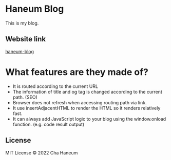 # Haneum Blog
This is my blog.

## Website link
[haneum-blog](https://haneum-blog.vercel.app)

# What features are they made of?
- It is routed according to the current URL
- The information of title and og tag is changed according to the current path. (SEO)
- Browser does not refresh when accessing routing path via link.
- It use insertAdjacentHTML to render the HTML so it renders relatively fast.
- It can always add JavaScript logic to your blog using the window.onload function. (e.g. code result output)

## License
MIT License &copy; 2022 Cha Haneum
